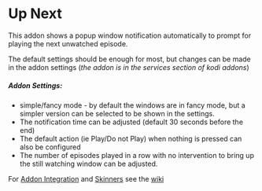 # Up Next

This addon shows a popup window notification automatically to prompt for playing the next unwatched episode. 

The default settings should be enough for most, but changes can be made in the addon settings (*the addon is in the services section of kodi addons*)

##### Addon Settings:

  * simple/fancy mode - by default the windows are in fancy mode, but a simpler version can be selected to be shown in the settings.
  * The notification time can be adjusted (default 30 seconds before the end)
  * The default action (ie Play/Do not Play) when nothing is pressed can also be configured
  * The number of episodes played in a row with no intervention to bring up the still watching window can be adjusted.                                      

For [Addon Integration](https://github.com/im85288/service.upnext/wiki/Addon-Integration) and [Skinners](https://github.com/im85288/service.upnext/wiki/Skinners) see the [wiki](https://github.com/im85288/service.upnext/wiki)     
